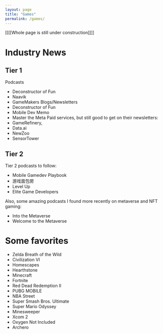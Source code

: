 ```yaml
---
layout: page
title: "Games"
permalink: /games/
---
```


[[[[Whole page is still under construction]]]]

# Industry News
## Tier 1
Podcasts
- Deconstructor of Fun
- Naavik
- GameMakers
Blogs/Newsletters
- Deconstructor of Fun
- Mobile Dev Memo
- Master the Meta
Paid services, but still good to get on their newsletters: 
- GameRefinery, 
- Data.ai
- NewZoo
- SensorTower
## Tier 2
Tier 2 podcasts to follow: 
- Mobile Gamedev Playbook
- 游戏面包房
- Level Up
- Elite Game Developers

Also, some amazing podcasts I found more recently on metaverse and NFT gaming:
- Into the Metaverse
- Welcome to the Metaverse

# Some favorites
- Zelda Breath of the Wild
- Civilization VI
- Homescapes
- Hearthstone
- Minecraft
- Fortnite
- Red Dead Redemption II
- PUBG MOBILE
- NBA Street
- Super Smash Bros. Ultimate
- Super Mario Odyssey
- Minesweeper
- Xcom 2
- Oxygen Not Included
- Archero